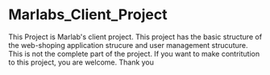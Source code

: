# Marlabs_Client_Project
This Project is Marlab's client project. This project has the basic structure of the web-shoping application strucure and user management strucuture.
This is not the complete part of the project. If you want to make contritution to this project, you are welcome. Thank you 

